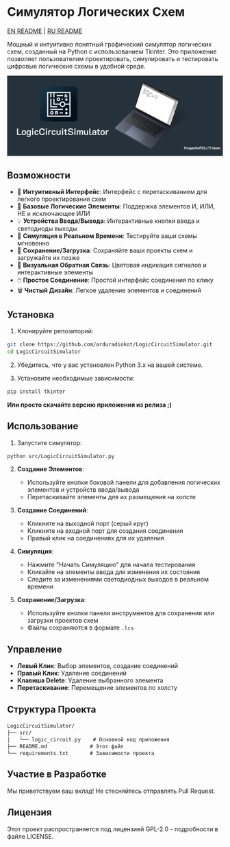 # Симулятор Логических Схем
[EN README](README.md) | [RU README](READMERU.md)

Мощный и интуитивно понятный графический симулятор логических схем, созданный на Python с использованием Tkinter. Это приложение позволяет пользователям проектировать, симулировать и тестировать цифровые логические схемы в удобной среде.

![Logic Circuit Simulator](header.png)

## Возможности

- 🎯 **Интуитивный Интерфейс**: Интерфейс с перетаскиванием для легкого проектирования схем
- 🔌 **Базовые Логические Элементы**: Поддержка элементов И, ИЛИ, НЕ и исключающее ИЛИ
- 💡 **Устройства Ввода/Вывода**: Интерактивные кнопки ввода и светодиоды выходы
- 🔄 **Симуляция в Реальном Времени**: Тестируйте ваши схемы мгновенно
- 📝 **Сохранение/Загрузка**: Сохраняйте ваши проекты схем и загружайте их позже
- 🎨 **Визуальная Обратная Связь**: Цветовая индикация сигналов и интерактивные элементы
- 🖱️ **Простое Соединение**: Простой интерфейс соединения по клику
- 🗑️ **Чистый Дизайн**: Легкое удаление элементов и соединений

## Установка

1. Клонируйте репозиторий:
```bash
git clone https://github.com/arduradiokot/LogicCircuitSimulator.git
cd LogicCircuitSimulator
```

2. Убедитесь, что у вас установлен Python 3.x на вашей системе.

3. Установите необходимые зависимости:
```bash
pip install tkinter
```
 **Или просто скачайте версию приложения из релиза ;)**

## Использование

1. Запустите симулятор:
```bash
python src/LogicCircuitSimulator.py
```

2. **Создание Элементов**:
   - Используйте кнопки боковой панели для добавления логических элементов и устройств ввода/вывода
   - Перетаскивайте элементы для их размещения на холсте

3. **Создание Соединений**:
   - Кликните на выходной порт (серый круг)
   - Кликните на входной порт для создания соединения
   - Правый клик на соединениях для их удаления

4. **Симуляция**:
   - Нажмите "Начать Симуляцию" для начала тестирования
   - Кликайте на элементы ввода для изменения их состояния
   - Следите за изменениями светодиодных выходов в реальном времени

5. **Сохранение/Загрузка**:
   - Используйте кнопки панели инструментов для сохранения или загрузки проектов схем
   - Файлы сохраняются в формате `.lcs`

## Управление

- **Левый Клик**: Выбор элементов, создание соединений
- **Правый Клик**: Удаление соединений
- **Клавиша Delete**: Удаление выбранного элемента
- **Перетаскивание**: Перемещение элементов по холсту

## Структура Проекта

```
LogicCircuitSimulator/
├── src/
│   └── logic_circuit.py    # Основной код приложения
├── README.md              # Этот файл
└── requirements.txt       # Зависимости проекта
```

## Участие в Разработке

Мы приветствуем ваш вклад! Не стесняйтесь отправлять Pull Request.

## Лицензия

Этот проект распространяется под лицензией GPL-2.0 - подробности в файле LICENSE.

